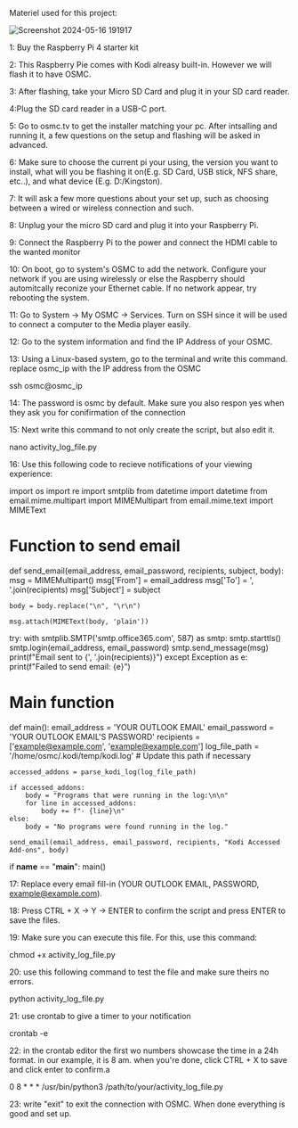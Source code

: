 Materiel used for this project:


![Screenshot 2024-05-16 191917](https://github.com/AmirGeorgesHaya/Unix_Project/assets/129766673/08cf83a3-fe7d-480f-8aba-06c913f93b48)

1: Buy  the Raspberry Pi 4 starter kit

2: This Raspberry Pie comes with Kodi alreasy built-in. However we will flash it to have OSMC.

3: After flashing, take your Micro SD Card and plug it in your SD card reader.

4:Plug the SD card reader in a USB-C port.

5:  Go to osmc.tv to get the installer matching your pc. After intsalling and running it, a few questions on the setup and flashing will be asked in advanced.

6: Make sure to choose the current pi your using, the version you want to install, what will you be flashing it on(E.g. SD Card, USB stick, NFS share, etc..), and what device (E.g. D:/Kingston).

7: It will ask a few more questions about your set up, such as choosing between a wired or wireless connection and such.

8: Unplug your the micro SD card and plug it into your Raspberry Pi.

9: Connect the Raspberry Pi to the power and connect the HDMI cable to the wanted monitor

10: On boot, go to system's OSMC to add the network. Configure your network if you are using wirelessly or else the Raspberry should automitcally reconize your Ethernet cable. If no network appear, try rebooting the system.

11: Go to System -> My OSMC -> Services. Turn on SSH since it will be used to connect a computer to the Media player easily.

12: Go to the system information and find the IP Address of your OSMC. 

13: Using a Linux-based system, go to the terminal and write this command. replace osmc_ip with the IP address from the OSMC

ssh osmc@osmc_ip

14: The password is osmc by default. Make sure you also respon yes when they ask you for conifirmation of the connection

15: Next write this command to not only create the script, but also edit it.

nano activity_log_file.py

16: Use this following code to recieve notifications of your viewing experience:

import os
import re
import smtplib
from datetime import datetime
from email.mime.multipart import MIMEMultipart
from email.mime.text import MIMEText

# Function to send email
def send_email(email_address, email_password, recipients, subject, body):
	msg = MIMEMultipart()
	msg['From'] = email_address
	msg['To'] = ', '.join(recipients)
	msg['Subject'] = subject

	body = body.replace("\n", "\r\n")

	msg.attach(MIMEText(body, 'plain'))

try:
    	with smtplib.SMTP('smtp.office365.com', 587) as smtp:
        	smtp.starttls()
        	smtp.login(email_address, email_password)
        	smtp.send_message(msg)
    	print(f"Email sent to {', '.join(recipients)}")
	except Exception as e:
    	print(f"Failed to send email: {e}")

# Main function
def main():
	email_address = 'YOUR OUTLOOK EMAIL'
	email_password = 'YOUR OUTLOOK EMAIL'S PASSWORD'
	recipients = ['example@example.com', 'example@example.com']
	log_file_path = '/home/osmc/.kodi/temp/kodi.log'  # Update this path if necessary

	accessed_addons = parse_kodi_log(log_file_path)

	if accessed_addons:
    	body = "Programs that were running in the log:\n\n"
    	for line in accessed_addons:
        	body += f"- {line}\n"
	else:
    	body = "No programs were found running in the log."

	send_email(email_address, email_password, recipients, "Kodi Accessed Add-ons", body)

if __name__ == "__main__":
	main()


17: Replace every email fill-in (YOUR OUTLOOK EMAIL, PASSWORD, example@example.com).

18: Press CTRL + X -> Y -> ENTER to confirm the script and press ENTER to save the files.

19: Make sure you can execute this file. For this, use this command:

chmod +x activity_log_file.py

20: use this following command to test the file and make sure theirs no errors. 

python activity_log_file.py

21: use crontab to give a timer to your notification

crontab -e

22: in the crontab editor the first wo numbers showcase the time in a 24h format. in our example, it is 8 am. when you're done, click CTRL + X to save and click enter to confirm.a

0 8 * * * /usr/bin/python3 /path/to/your/activity_log_file.py

23: write "exit" to exit the connection with OSMC. When done everything is good and set up.
